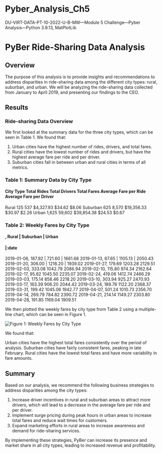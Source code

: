# Pyber_Analysis_Ch5

DU-VIRT-DATA-PT-10-2022-U-B-MW—Module 5 Challenge—Pyber Analysis—Python 3.9.13, MatPlotLib

# PyBer Ride-Sharing Data Analysis

## Overview

The purpose of this analysis is to provide insights and recommendations to address disparities in ride-sharing data among the different city types: rural, suburban, and urban. We will be analyzing the ride-sharing data collected from January to April 2019, and presenting our findings to the CEO.

## Results

### Ride-sharing Data Overview

We first looked at the summary data for the three city types, which can be seen in Table 1. We found that:

1. Urban cities have the highest number of rides, drivers, and total fares.
2. Rural cities have the lowest number of rides and drivers, but have the highest average fare per ride and per driver.
3. Suburban cities fall in between urban and rural cities in terms of all metrics.

### Table 1: Summary Data by City Type

#### City Type Total Rides Total Drivers Total Fares Average Fare per Ride Average Fare per Driver

Rural 125 537 $4,327.93 $34.62 $8.06
Suburban 625 8,570 $19,356.33 $30.97 $2.26
Urban 1,625 59,602 $39,854.38 $24.53 $0.67

### Table 2: Weekly Fares by City Type

#### , Rural | Suburban | Urban

#### |:date

2019-01-06, 187.92 | 721.60 | 1661.68
2019-01-13, 67.65 | 1105.13 | 2050.43
2019-01-20, 306.00 | 1218.20 | 1939.02
2019-01-27, 179.69 1203.28 2129.51
2019-02-03, 333.08 1042.79 2086.94
2019-02-10, 115.80 974.34 2162.64
2019-02-17, 95.82 1045.50 2235.07
2019-02-24, 419.06 1412.74 2466.29
2019-03-03, 175.14 858.46 2218.20
2019-03-10, 303.94 925.27 2470.93
2019-03-17, 163.39 906.20 2044.42
2019-03-24, 189.76 1122.20 2368.37
2019-03-31, 199.42 1045.06 1942.77
2019-04-07, 501.24 1010.73 2356.70
2019-04-14, 269.79 784.82 2390.72
2019-04-21, 214.14 1149.27 2303.80
2019-04-28, 191.85 1169.04 1909.51

We then plotted the weekly fares by city type from Table 2 using a multiple-line chart, which can be seen in Figure 1.

![Figure 1: Weekly Fares by City Type](file:///Users/radatus/Desktop/GitHub/PyBer_Analysis_Ch5/analysis/PyBer_Fare_Summary.png)

We found that:

Urban cities have the highest total fares consistently over the period of analysis.
Suburban cities have fairly consistent fares, peaking in late February.
Rural cities have the lowest total fares and have more variability in fare amounts.

## Summary

Based on our analysis, we recommend the following business strategies to address disparities among the city types:

1. Increase driver incentives in rural and suburban areas to attract more drivers, which will lead to a decrease in the average fare per ride and per driver.
2. Implement surge pricing during peak hours in urban areas to increase total fares and reduce wait times for customers.
3. Expand marketing efforts in rural areas to increase awareness and demand for ride-sharing services.

By implementing these strategies, PyBer can increase its presence and market share in all city types, leading to increased revenue and profitability.
